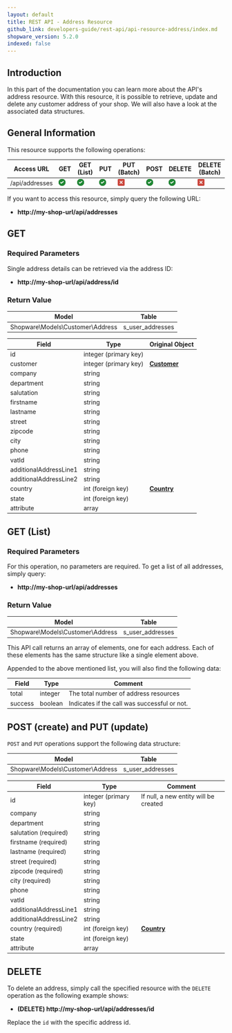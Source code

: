 ```yaml
---
layout: default
title: REST API - Address Resource
github_link: developers-guide/rest-api/api-resource-address/index.md
shopware_version: 5.2.0
indexed: false
---
```


## Introduction

In this part of the documentation you can learn more about the API's address resource. With this resource, it is possible to retrieve, update and delete any customer address of your shop. We will also have a look at the associated data structures.

## General Information

This resource supports the following operations:

|  Access URL                 | GET                   | GET (List)            | PUT                    | PUT (Batch)         | POST                 | DELETE                | DELETE (Batch)      |
|-----------------------------|-----------------------|-----------------------|------------------------|---------------------|----------------------|-----------------------|---------------------|
| /api/addresses              | ![Yes](../img/yes.png) | ![Yes](../img/yes.png) |  ![Yes](../img/yes.png) | ![No](../img/no.png) | ![Yes](../img/yes.png) | ![Yes](../img/yes.png) | ![No](../img/no.png) |

If you want to access this resource, simply query the following URL:

* **http://my-shop-url/api/addresses**

## GET

### Required Parameters
Single address details can be retrieved via the address ID:

* **http://my-shop-url/api/address/id**

### Return Value
| Model                                 | Table            |
|------------------------------------|------------------|
| Shopware\Models\Customer\Address   | s_user_addresses |


| Field                    | Type                  | Original Object                                          |
|--------------------------|-----------------------|----------------------------------------------------------|
| id                       | integer (primary key) |                                                          |
| customer                 | integer (primary key) | **[Customer](../models/#customer)**                      |
| company                  | string                |                                                          |
| department               | string                |                                                          |
| salutation               | string                |                                                          |
| firstname                | string                |                                                          |
| lastname                 | string                |                                                          |
| street                   | string                |                                                          |
| zipcode                  | string                |                                                          |
| city                     | string                |                                                          |
| phone                    | string                |                                                          |
| vatId                    | string                |                                                          |
| additionalAddressLine1   | string                |                                                          |
| additionalAddressLine2   | string                |                                                          |
| country                  | int (foreign key)     | **[Country](../models/#country)**                        |
| state                    | int (foreign key)     |                                                          |
| attribute                | array                 |                                                          |

## GET (List)

### Required Parameters

For this operation, no parameters are required.
To get a list of all addresses, simply query:

* **http://my-shop-url/api/addresses**

### Return Value

| Model                                 | Table            |
|------------------------------------|------------------|
| Shopware\Models\Customer\Address   | s_user_addresses     |


This API call returns an array of elements, one for each address. Each of these elements has the same structure like a single element above.

Appended to the above mentioned list, you will also find the following data:

| Field               | Type                  | Comment                                           |
|---------------------|-----------------------|---------------------------------------------------|
| total               | integer               | The total number of address resources             |
| success             | boolean               | Indicates if the call was successful or not.      |


## POST (create) and PUT (update)
`POST` and `PUT` operations support the following data structure:

| Model                              | Table            |
|------------------------------------|------------------|
| Shopware\Models\Customer\Address   | s_user_addresses |

| Field                    | Type                  | Comment                                              |
|--------------------------|-----------------------|------------------------------------------------------|
| id                       | integer (primary key) | If null, a new entity will be created                |
| company                  | string                |                                                      |
| department               | string                |                                                      |
| salutation (required)    | string                |                                                      |
| firstname (required)     | string                |                                                      |
| lastname (required)      | string                |                                                      |
| street (required)        | string                |                                                      |
| zipcode (required)       | string                |                                                      |
| city (required)          | string                |                                                      |
| phone                    | string                |                                                      |
| vatId                    | string                |                                                      |
| additionalAddressLine1   | string                |                                                      |
| additionalAddressLine2   | string                |                                                      |
| country (required)       | int (foreign key)     | **[Country](../models/#country)**                    |
| state                    | int (foreign key)     |                                                      |
| attribute                | array                 |                                                      |


## DELETE
To delete an address, simply call the specified resource with the `DELETE` operation as the following example shows:

* **(DELETE) http://my-shop-url/api/addresses/id**

Replace the `id` with the specific address id.
